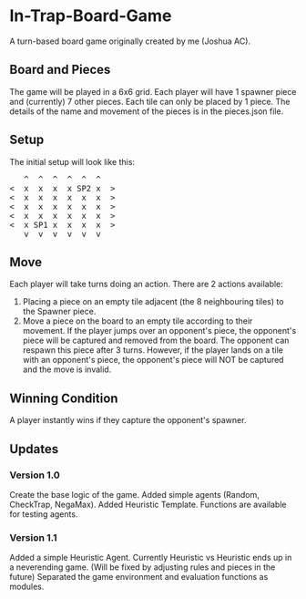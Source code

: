 # In-Trap-Board-Game
A turn-based board game originally created by me (Joshua AC).

## Board and Pieces
The game will be played in a 6x6 grid. 
Each player will have 1 spawner piece and (currently) 7 other pieces.
Each tile can only be placed by 1 piece.
The details of the name and movement of the pieces is in the pieces.json file.

## Setup
The initial setup will look like this:
<pre>
   ^  ^  ^  ^  ^  ^
<  x  x  x  x SP2 x  >
<  x  x  x  x  x  x  >
<  x  x  x  x  x  x  >
<  x  x  x  x  x  x  >
<  x SP1 x  x  x  x  >
   v  v  v  v  v  v
</pre>

## Move
Each player will take turns doing an action.
There are 2 actions available:
1. Placing a piece on an empty tile adjacent (the 8 neighbouring tiles) to the Spawner piece.
2. Move a piece on the board to an empty tile according to their movement.
If the player jumps over an opponent's piece, the opponent's piece will be captured and removed from the board.
The opponent can respawn this piece after 3 turns.
However, if the player lands on a tile with an opponent's piece, the opponent's piece will NOT be captured and the move is invalid.

## Winning Condition
A player instantly wins if they capture the opponent's spawner.

## Updates
### Version 1.0
Create the base logic of the game. 
Added simple agents (Random, CheckTrap, NegaMax). 
Added Heuristic Template.
Functions are available for testing agents.
### Version 1.1
Added a simple Heuristic Agent.
Currently Heuristic vs Heuristic ends up in a neverending game. 
(Will be fixed by adjusting rules and pieces in the future)
Separated the game environment and evaluation functions as modules.
